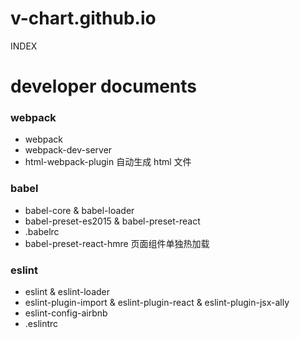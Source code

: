 # v-chart.github.io
INDEX


# developer documents

### webpack

* webpack
* webpack-dev-server
* html-webpack-plugin 自动生成 html 文件


### babel

* babel-core & babel-loader
* babel-preset-es2015 & babel-preset-react
* .babelrc
* babel-preset-react-hmre 页面组件单独热加载

### eslint

* eslint & eslint-loader
* eslint-plugin-import & eslint-plugin-react & eslint-plugin-jsx-ally
* eslint-config-airbnb
* .eslintrc
